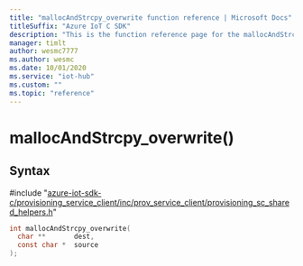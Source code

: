 ```yaml
---                             
title: "mallocAndStrcpy_overwrite function reference | Microsoft Docs" 
titleSuffix: "Azure IoT C SDK"            
description: "This is the function reference page for the mallocAndStrcpy_overwrite() function in the Azure IoT C SDK. This SDK is used with Azure IoT Hub and Azure IoT Hub Device Provisioning Service"            
manager: timlt                 
author: wesmc7777              
ms.author: wesmc               
ms.date: 10/01/2020                    
ms.service: "iot-hub"             
ms.custom: ""                
ms.topic: "reference"        
---                            
```


# mallocAndStrcpy_overwrite()

## Syntax

\#include "[azure-iot-sdk-c/provisioning_service_client/inc/prov_service_client/provisioning_sc_shared_helpers.h](../provisioning-sc-shared-helpers-h.md)"  
```C
int mallocAndStrcpy_overwrite(
  char **       dest,
  const char *  source
);
```


